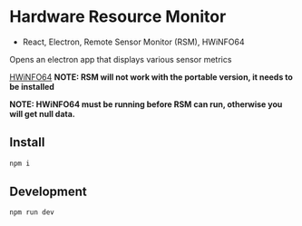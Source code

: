 # Hardware Resource Monitor
- React, Electron, Remote Sensor Monitor (RSM), HWiNFO64

Opens an electron app that displays various sensor metrics

[HWiNFO64](https://www.hwinfo.com/)
**NOTE: RSM will not work with the portable version, it needs to be installed**

**NOTE: HWiNFO64 must be running before RSM can run, otherwise you will get null data.**

## Install
```bash
npm i
```

## Development
```bash
npm run dev
```
